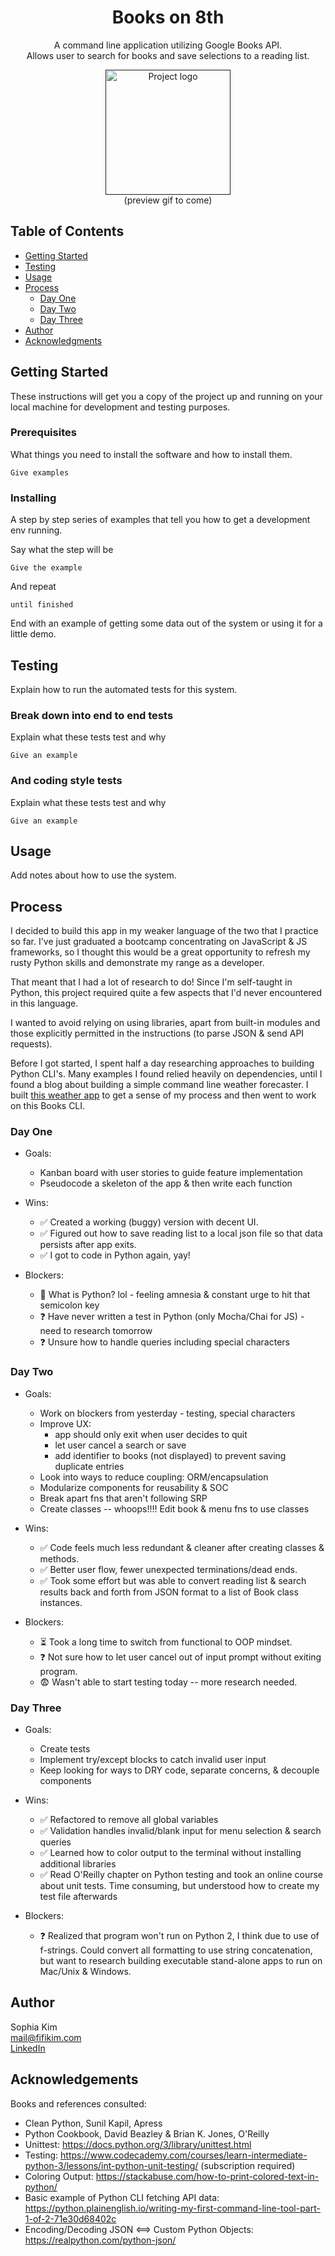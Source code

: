 <h1 align="center">Books on 8th</h1>

<div>
<p align="center"> A command line application utilizing Google Books API. <br> 
Allows user to search for books and save selections to a reading list.
</p>

<p align="center">
  <a href="" rel="noopener">
  <img width=200px height=200px src="https://i.imgur.com/6wj0hh6.jpg" alt="Project logo"></a></br>
  (preview gif to come)
</p>
</div>

## Table of Contents

- [Getting Started](#getting_started)
- [Testing](#testing)
- [Usage](#usage)
- [Process](#process)
  - [Day One](#day-one)
  - [Day Two](#day-two)
  - [Day Three](#day-three)
- [Author](#author)
- [Acknowledgments](#acknowledgments)


## Getting Started <a name = "getting_started"></a>

These instructions will get you a copy of the project up and running on your local machine for development and testing purposes. 

### Prerequisites 

What things you need to install the software and how to install them.

```
Give examples
```

### Installing 

A step by step series of examples that tell you how to get a development env running.

Say what the step will be

```
Give the example
```

And repeat

```
until finished
```

End with an example of getting some data out of the system or using it for a little demo.

## Testing <a name = "testing"></a>

Explain how to run the automated tests for this system.

### Break down into end to end tests

Explain what these tests test and why

```
Give an example
```

### And coding style tests

Explain what these tests test and why

```
Give an example
```

## Usage <a name="usage"></a>

Add notes about how to use the system.

## Process <a name = "process"></a>

I decided to build this app in my weaker language of the two that I practice so far. I've just graduated a bootcamp concentrating on JavaScript & JS frameworks, so I thought this would be a great opportunity to refresh my rusty Python skills and demonstrate my range as a developer.

That meant that I had a lot of research to do! Since I'm self-taught in Python, this project required quite a few aspects that I'd never encountered in this language. 

I wanted to avoid relying on using libraries, apart from built-in modules and those explicitly permitted in the instructions (to parse JSON & send API requests). 

Before I got started, I spent half a day researching approaches to building Python CLI's. Many examples I found relied heavily on dependencies, until I found a blog about building a simple command line weather forecaster. I built <a href='github.com/fifikim/weather-cli'>this weather app</a> to get a sense of my process and then went to work on this Books CLI.

### Day One <a name = "day-one"></a>
- Goals:
  - Kanban board with user stories to guide feature implementation
  - Pseudocode a skeleton of the app & then write each function

- Wins: 
  - ✅ Created a working (buggy) version with decent UI. 
  - ✅ Figured out how to save reading list to a local json file so that data persists after app exits.
  - ✅ I got to code in Python again, yay!

- Blockers:
  - 👻 What is Python? lol - feeling amnesia & constant urge to hit that semicolon key
  - ❓ Have never written a test in Python (only Mocha/Chai for JS) - need to research tomorrow
  - ❓ Unsure how to handle queries including special characters 

### Day Two <a name = "day-two"></a>
- Goals:
  - Work on blockers from yesterday - testing, special characters
  - Improve UX: 
    - app should only exit when user decides to quit 
    - let user cancel a search or save
    - add identifier to books (not displayed) to prevent saving duplicate entries
  - Look into ways to reduce coupling: ORM/encapsulation
  - Modularize components for reusability & SOC 
  - Break apart fns that aren't following SRP
  - Create classes -- whoops!!!! Edit book & menu fns to use classes 

- Wins:
  - ✅ Code feels much less redundant & cleaner after creating classes & methods.
  - ✅ Better user flow, fewer unexpected terminations/dead ends.
  - ✅ Took some effort but was able to convert reading list & search results back and forth from JSON format to a list of Book class instances.

- Blockers:
  - ⏳ Took a long time to switch from functional to OOP mindset. 
  - ❓ Not sure how to let user cancel out of input prompt without exiting program.
  - 😨 Wasn't able to start testing today -- more research needed.

### Day Three <a name = "day-three"></a>
- Goals:
  - Create tests
  - Implement try/except blocks to catch invalid user input
  - Keep looking for ways to DRY code, separate concerns, & decouple components

- Wins:
  - ✅ Refactored to remove all global variables 
  - ✅ Validation handles invalid/blank input for menu selection & search queries
  - ✅ Learned how to color output to the terminal without installing additional libraries
  - ✅ Read O'Reilly chapter on Python testing and took an online course about unit tests. Time consuming, but understood how to create my test file afterwards

- Blockers:
  - ❓ Realized that program won't run on Python 2, I think due to use of f-strings. Could convert all formatting to use string concatenation, but want to research building executable stand-alone apps to run on Mac/Unix & Windows. 

## Author <a name = "author"></a>

Sophia Kim <br/>
mail@fifikim.com <br/>
<a href="linkedin.com/in/fifikim">LinkedIn</a> <br/>

## Acknowledgements <a name = "acknowledgements"></a>

Books and references consulted:
- Clean Python, Sunil Kapil, Apress
- Python Cookbook, David Beazley & Brian K. Jones, O'Reilly
- Unittest: 
  https://docs.python.org/3/library/unittest.html
- Testing:
  https://www.codecademy.com/courses/learn-intermediate-python-3/lessons/int-python-unit-testing/ (subscription required)
- Coloring Output: 
  https://stackabuse.com/how-to-print-colored-text-in-python/
- Basic example of Python CLI fetching API data: 
  https://python.plainenglish.io/writing-my-first-command-line-tool-part-1-of-2-71e30d68402c
- Encoding/Decoding JSON <==> Custom Python Objects:
  https://realpython.com/python-json/